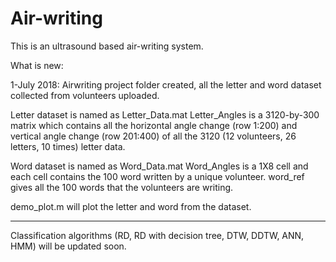 # Air-writing
This is an ultrasound based air-writing system.

What is new:

1-July 2018: Airwriting project folder created, all the letter and word dataset collected from volunteers uploaded.

Letter dataset is named as Letter_Data.mat
Letter_Angles is a 3120-by-300 matrix which contains all the horizontal angle change (row 1:200) and vertical angle change (row 201:400) of all the 3120 (12 volunteers, 26 letters, 10 times) letter data.

Word dataset is named as Word_Data.mat
Word_Angles is a 1X8 cell and each cell contains the 100 word written by a unique volunteer.
word_ref gives all the 100 words that the volunteers are writing. 

demo_plot.m will plot the letter and word from the dataset.


***********************************************************************************************************************
Classification algorithms (RD, RD with decision tree, DTW, DDTW, ANN, HMM) will be updated soon.
